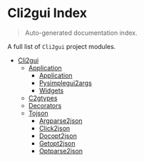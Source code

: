 # Cli2gui Index

> Auto-generated documentation index.

A full list of `Cli2gui` project modules.

- [Cli2gui](cli2gui/index.md#cli2gui)
    - [Application](cli2gui/application/index.md#application)
        - [Application](cli2gui/application/application.md#application)
        - [Pysimplegui2args](cli2gui/application/pysimplegui2args.md#pysimplegui2args)
        - [Widgets](cli2gui/application/widgets.md#widgets)
    - [C2gtypes](cli2gui/c2gtypes.md#c2gtypes)
    - [Decorators](cli2gui/decorators.md#decorators)
    - [Tojson](cli2gui/tojson/index.md#tojson)
        - [Argparse2json](cli2gui/tojson/argparse2json.md#argparse2json)
        - [Click2json](cli2gui/tojson/click2json.md#click2json)
        - [Docopt2json](cli2gui/tojson/docopt2json.md#docopt2json)
        - [Getopt2json](cli2gui/tojson/getopt2json.md#getopt2json)
        - [Optparse2json](cli2gui/tojson/optparse2json.md#optparse2json)
